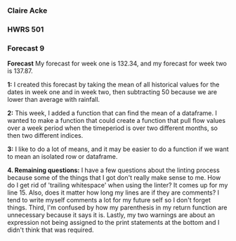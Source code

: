 ### Claire Acke
### HWRS 501
### Forecast 9

**Forecast** 
My forecast for week one is 132.34, and my forecast for week two is 137.87.

**1:** I created this forecast by taking the mean of all historical values for the dates in week one and in week two, then subtracting 50 because we are lower than average with rainfall.

**2:** This week, I added a function that can find the mean of a dataframe. I wanted to make a function that could create a function that pull flow values over a week period when the timeperiod is over two different months, so then two different indices.

**3:** I like to do a lot of means, and it may be easier to do a function if we want to mean an isolated row or dataframe.

**4. Remaining questions:** I have a few questions about the linting process because some of the things that I got don't really make sense to me. How do I get rid of 'trailing whitespace' when using the linter? It comes up for my line 15. Also, does it matter how long my lines are if they are comments? I tend to write myself comments a lot for my future self so I don't forget things. Third, I'm confused by how my parenthesis in my return function are unnecessary because it says it is. Lastly, my two warnings are about an expression not being assigned to the print statements at the bottom and I didn't think that was required. 